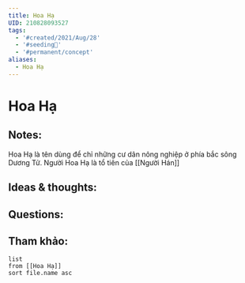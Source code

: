 ```yaml
---
title: Hoa Hạ
UID: 210828093527
tags:
  - '#created/2021/Aug/28'
  - '#seeding🌱'
  - '#permanent/concept'
aliases:
  - Hoa Hạ
---
```

# Hoa Hạ

## Notes:
Hoa Hạ là tên dùng để chỉ những cư dân nông nghiệp ở phía bắc sông Dương Tử. Người Hoa Hạ là tổ tiên của [[Người Hán]]

## Ideas & thoughts:

## Questions:


## Tham khảo:
```dataview
list
from [[Hoa Hạ]]
sort file.name asc
```